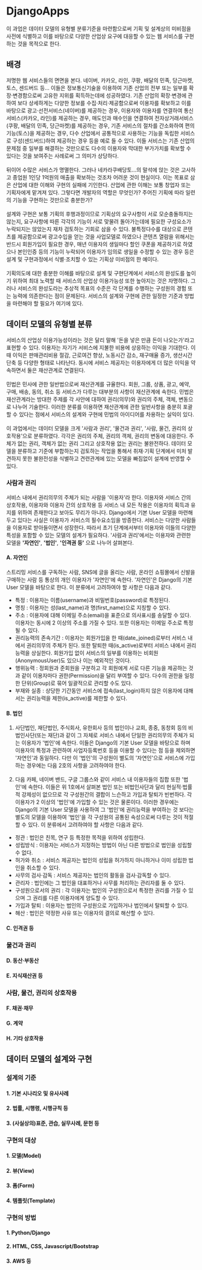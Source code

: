 # DjangoApps
이 과업은 데이터 모델의 유형별 분류기준을 마련함으로써 기획 및 설계상의 미비점을 사전에 식별하고 이를 바탕으로 다양한 산업상 요구에 대응할 수 있는 웹 서비스를 구현하는 것을 목적으로 한다.

## 배경
저명한 웹 서비스들의 면면을 본다. 네이버, 카카오, 라인, 쿠팡, 배달의 민족, 당근마켓, 토스, 센드버드 등... 이들은 정보통신기술을 이용하여 기존 산업의 전부 또는 일부를 확장·변경함으로써 고유한 지위를 획득하는데에 성공하였다. 기존 산업의 확장·변경에 관하여 보다 상세하게는 다양한 정보를 수집·처리·제공함으로써 이용자를 확보하고 이를 바탕으로 광고·선전서비스(네이버)를 제공하는 경우, 이용자와 이용자를 연결하여 통신서비스(카카오, 라인)를 제공하는 경우, 매도인과 매수인을 연결하여 전자상거래서비스(쿠팡, 배달의 민족, 당근마켓)를 제공하는 경우, 기존 서비스의 절차를 간소화하여 편의기능(토스)을 제공하는 경우, 다수 산업에서 공통적으로 사용하는 기능을 독립한 서비스로 구성(센드버드)하여 제공하는 경우 등을 예로 들 수 있다. 이들 서비스는 기존 산업의 문제점 중 일부를 해결하는 것만으로도 다수의 이용자와 막대한 부가가치를 확보할 수 있다는 것을 보여주는 사례로써 그 의미가 상당하다.
<br><br>
뒤이어 수많은 서비스가 명멸한다. 그러나 네카라쿠배당토...의 말석에 앉는 것은 고사하고 종업원 1인당 1억원의 매출을 확보하는 것조차 어려운 것이 현실이다. 이는 목표로 삼은 산업에 대한 이해와 구현의 실패에 기인한다. 산업에 관한 이해는 보통 창업자 또는 기획자에게 맡겨져 있다. 그렇다면 개발자의 역할은 무엇인가? 주어진 기획에 따라 일련의 기능을 구현하는 것만으로 충분한가?
<br><br>
설계와 구현은 보통 기획의 후행과정이므로 기획상의 요구사항이 서로 모순충돌하지는 않는지, 요구사항에 따른 각각의 기능이 서로 맞물려 돌아가는데에 필요한 구성요소가 누락되지는 않았는지 재차 검토하는 기회로 삼을 수 있다. 불특정다수를 대상으로 콘텐츠를 제공함으로써 광고수입을 얻는 것을 사업모델로 하였으나 콘텐츠 열람을 위해서는 반드시 회원가입이 필요한 경우, 매년 이용자의 생일마다 할인 쿠폰을 제공하기로 하였으나 본인인증 등의 기능이 누락되어 이용자가 임의로 생일을 수정할 수 있는 경우 등은 설계 및 구현과정에서 식별·조치할 수 있는 기획상 미비점의 한 예이다.
<br><br>
기획의도에 대한 충분한 이해를 바탕으로 설계 및 구현단계에서 서비스의 완성도를 높이기 위하여 최대 노력할 때 서비스의 산업상 이용가능성 또한 높아지는 것은 자명하다. 그러나 서비스의 완성도라는 추상적 목표의 수준은 각 단계를 수행하는 구성원의 경험 또는 능력에 의존한다는 점이 문제된다. 서비스의 설계와 구현에 관한 일정한 기준과 방법을 마련해야 할 필요가 여기에 있다.

## 데이터 모델의 유형별 분류
서비스의 산업상 이용가능성이라는 것은 달리 말해 '돈을 넣은 만큼 돈이 나오는가'라고 표현할 수 있다. 이용자는 자기가 서비스에 지불한 비용에 상응하는 이익을 기대한다. 이때 이익은 판매관리비용 절감, 근로여건 향상, 노동시간 감소, 재구매율 증가, 생산시간 단축 등 다양한 형태로 나타난다. 동시에 서비스 제공자는 이용자에게 더 많은 이익을 약속하면서 둘은 재산관계로 연결된다.
<br><br>
민법은 민사에 관한 일반법으로써 재산관계를 규율한다. 회원, 그룹, 상품, 광고, 예약, 구매, 배송, 동의, 취소 등 서비스가 다루는 대부분의 사항이 재산관계에 속한다. 민법은 재산관계라는 방대한 주제를 각 사안에 대하여 권리(의무)와 권리의 주체, 객체, 변동으로 나누어 기술한다. 이러한 분류를 이용하면 재산관계에 관한 일반사항을 충분히 포괄할 수 있다는 점에서 서비스의 설계와 구현에 민법의 아이디어를 차용하는 실익이 있다.
<br><br>
이 과업에서는 데이터 모델을 크게 '사람과 권리', '물건과 권리', '사람, 물건, 권리의 상호작용'으로 분류하였다. 각각은 권리의 주체, 권리의 객체, 권리의 변동에 대응한다. 주체가 없는 권리, 객체가 없는 권리 그리고 상호작용 없는 권리는 불완전하다. 데이터 모델을 분류하고 기준에 부합하는지 검토하는 작업을 통해서 취재·기획 단계에서 미처 발견하지 못한 불완전성을 식별하고 견련관계에 있는 모델을 빠짐없이 설계에 반영할 수 있다.

### 사람과 권리
서비스 내에서 권리의무의 주체가 되는 사람을 '이용자'라 한다. 이용자와 서비스 간의 상호작용, 이용자와 이용자 간의 상호작용 등 서비스 내 모든 작용은 이용자의 획득과 유지를 위하여 존재한다고 보아도 무리가 아니다. Django에서 기본 User 모델을 마련해두고 있다는 사실은 이용자가 서비스의 필수요소임을 방증한다. 서비스는 다양한 사람들을 이용자로 받아들이면서 성장한다. 따라서 초기 단계에서부터 이용자와 이들의 다양한 특성을 포함할 수 있는 모델의 설계가 필요하다. '사람과 권리'에서는 이용자와 관련한 모델을 **'자연인'**, **'법인'**, **'인격권 등'** 으로 나누어 살펴본다.

#### A. 자연인
스트리밍 서비스를 구독하는 사람, SNS에 글을 올리는 사람, 온라인 쇼핑몰에서 신발을 구매하는 사람 등 통상의 개인 이용자가 '자연인'에 속한다. '자연인'은 Django의 기본 User 모델을 바탕으로 한다. 이 분류에서 고려하여야 할 사항은 다음과 같다.
* 특정 : 이용자는 이름(username)과 비밀번호(password)로 특정된다.
* 명칭 : 이용자는 성(last_name)과 명(first_name)으로 지칭할 수 있다.
* 주소 : 이용자에 대해 이메일 주소(email)을 표준으로 의사표시를 송달할 수 있다. 이용자는 동시에 2 이상의 주소를 가질 수 있다. 또한 이용자는 이메일 주소로 특정될 수 있다.
* 권리능력의 존속기간 : 이용자는 회원가입을 한 때(date_joined)로부터 서비스 내에서 권리의무의 주체가 된다. 또한 탈퇴한 때(is_active)로부터 서비스 내에서 권리능력을 상실한다. 회원가입 없이 서비스의 일부를 이용하는 비회원(AnonymousUser)도 있으나 이는 예외적인 것이다.
* 행위능력 : 정회원과 준회원을 구분하고 각 회원에게 서로 다른 기능을 제공하는 것과 같이 이용자마다 권한(Permission)을 달리 부여할 수 있다. 다수의 권한을 일정한 단위(Group)로 묶어 일괄적으로 관리할 수도 있다.
* 부재와 실종 : 상당한 기간동안 서비스에 접속(last_login)하지 않은 이용자에 대해서는 권리능력을 제한(is_active)를 제한할 수 있다.

#### B. 법인
1. 사단법인, 재단법인, 주식회사, 유한회사 등의 법인이나 교회, 종중, 동창회 등의 비법인사단(또는 재단)과 같이 그 자체로 서비스 내에서 단일한 권리의무의 주체가 되는 이용자가 '법인'에 속한다. 이들은 Django의 기본 User 모델을 바탕으로 하며 이용자의 특정과 관련하여 사업자등록번호 등을 이용할 수 있다는 점 등을 제외하면 '자연인'과 동일하다. 다만 이 '법인'의 구성원이 별도의 '자연인'으로 서비스에 가입하는 경우에는 다음 2호의 사항을 고려하여야 한다.
<br><br>
2. 다음 카페, 네이버 밴드, 구글 그룹스와 같이 서비스 내 이용자들의 집합 또한 '법인'에 속한다. 이들은 위 1호에서 살펴본 법인 또는 비법인사단과 달리 현실적·법률적 강제성이 없으므로 각 구성원간의 결합이 느슨하고 가입과 탈퇴가 빈번하다. 각 이용자가 2 이상의 '법인'에 가입할 수 있는 것은 물론이다. 이러한 경우에는 Django의 기본 User 모델을 사용하여 그 '법인'에 권리능력을 부여하는 것 보다는 별도의 모델을 이용하여 '법인'을 각 구성원의 공통된 속성으로써 다루는 것이 적절할 수 있다. 이 분류에서 고려하여야 할 사항은 다음과 같다.
* 정관 : 법인은 친목, 연구 등 특정한 목적을 위하여 성립한다.
* 성립방식 : 이용자는 서비스가 지정하는 방법이 아닌 다른 방법으로 법인을 성립할 수 없다.
* 허가와 취소 : 서비스 제공자는 법인의 성립을 허가하지 아니하거나 이미 성립한 법인을 취소할 수 있다.
* 사무의 검사·감독 : 서비스 제공자는 법인의 활동을 검사·감독할 수 있다.
* 관리자 : 법인에는 그 법인을 대표하거나 사무를 처리하는 관리자를 둘 수 있다.
* 구성원으로서의 권리 : 각 이용자는 법인의 구성원으로서 특정한 권리를 가질 수 있으며 그 권리를 다른 이용자에게 양도할 수 있다.
* 가입과 탈퇴 : 이용자는 법인의 구성원으로 가입하거나 법인에서 탈퇴할 수 있다.
* 해산 : 법인은 약정한 사유 또는 이용자의 결의로 해산할 수 있다.

#### C. 인격권 등

### 물건과 권리
#### D. 동산·부동산
#### E. 지식재산권 등

### 사람, 물건, 권리의 상호작용
#### F. 채권·채무
#### G. 계약
#### H. 기타 상호작용

## 데이터 모델의 설계와 구현

### 설계의 기준
#### 1. 기본 시나리오 및 유사사례
#### 2. 법률, 시행령, 시행규칙 등
#### 3. (사실상의)표준, 관습, 실무사례, 문헌 등

### 구현의 대상
#### 1. 모델(Model)
#### 2. 뷰(View)
#### 3. 폼(Form)
#### 4. 템플릿(Template)

### 구현의 방법
#### 1. Python/Django
#### 2. HTML, CSS, Javascript/Bootstrap
#### 3. AWS 등
